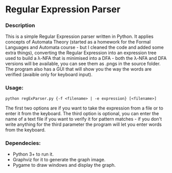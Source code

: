 # Regular Expression Parser

### Description

This is a simple Regular Expression parser written in Python. It applies concepts of Automata Theory (started as a homework for the Formal Languages and Automata course - but I cleaned the code and added some extra things), converting the Regular Expression into an expression tree used to build a λ-NFA that is minimised into a DFA - both the λ-NFA and DFA versions will be available, you can see them as .pngs in the source folder. The program also has a GUI that will show you the way the words are verified (avaible only for keyboard input).

### Usage:

    python regExParser.py {-f <filename> | -e expression} [<filename>]

The first two options are if you want to take the expression from a file or to enter it from the keyboard. The third option is optional, you can enter the name of a text file if you want to verify it for pattern matches - if you don't write anything for the third parameter the program will let you enter words from the keyboard.

### Dependecies:
* Python 3+ to run it.
* Graphviz for it to generate the graph image.
* Pygame to draw windows and display the graph.
